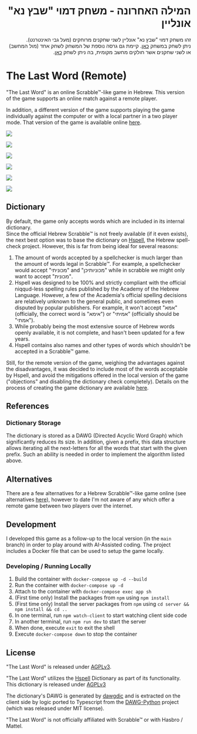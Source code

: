 

<div dir="rtl">
<h1>המילה האחרונה - משחק דמוי "שבץ נא" אונליין</h1>

<p>
זהו משחק דמוי "שבץ נא" אונליין לשני שחקנים מרוחקים (מעל גבי האינטרנט).<br/>
ניתן לשחק במשחק <a href="">כאן</a>.
קיימת גם גרסה נוספת של המשחק לשחק אחד (מול המחשב) או לשני שחקנים אשר חולקים מחשב מקומית, בה ניתן לשחק <a href="https://dvd848.github.io/the-last-word/">כאן</a>.
</p>
</div>

# The Last Word (Remote)

"The Last Word" is an online Scrabble™-like game in Hebrew. This version of the game supports an online match against a remote player. 

In addition, a different version of the game supports playing the game individually against the computer or with a local partner in a two player mode. That version of the game is available online [here](https://dvd848.github.io/the-last-word/).

![](screenshots/game1.png)

![](screenshots/game2.png)

![](screenshots/game3.png)

![](screenshots/game4.png)

![](screenshots/game5.png)

![](screenshots/game6.png)

## Dictionary

By default, the game only accepts words which are included in its internal dictionary.  
Since the official Hebrew Scrabble™ is not freely available (if it even exists), 
the next best option was to base the dictionary on [Hspell](http://hspell.ivrix.org.il/), the Hebrew spell-check project.
However, this is far from being ideal for several reasons:
 1. The amount of words accepted by a spellchecker is much larger than the amount of words legal in Scrabble™. 
    For example, a spellchecker would accept "מכוניתי" and "מכוניותיכן" while in scrabble we might only want to accept "מכונית".
 2. Hspell was designed to be 100% and strictly compliant with the official niqqud-less spelling rules published by the Academy of the Hebrew Language. 
    However, a few of the Academia's official spelling decisions are relatively unknown to the general public, and sometimes even disputed by popular publishers.
    For example, it won't accept "אמא" (officially, the correct word is "אימא") or "אמיתי" (officially should be "אמתי").
 3. While probably being the most extensive source of Hebrew words openly available, it is not complete, and hasn't been updated for a few years.
 4. Hspell contains also names and other types of words which shouldn't be accepted in a Scrabble™ game.

Still, for the remote version of the game, weighing the advantages against the disadvantages, it was decided to include most of the words acceptable by Hspell, and avoid the mitigations offered in the local version of the game ("objections" and disabling the dictionary check completely). Details on the process of creating the game dictionary are available [here](https://github.com/Dvd848/the-last-word/tree/remote_game/utils/words).

## References

### Dictionary Storage

The dictionary is stored as a DAWG (Directed Acyclic Word Graph) which significantly reduces its size. 
In addition, given a prefix, this data structure allows iterating all the next-letters for all the words that start with the given prefix. 
Such an ability is needed in order to implement the algorithm listed above.

## Alternatives

There are a few alternatives for a Hebrew Scrabble™-like game online (see alternatives [here](https://github.com/Dvd848/the-last-word/blob/main/README.md)), however to date I'm 
not aware of any which offer a remote game between two players over the internet.

## Development

I developed this game as a follow-up to the local version (in the `main` branch) in order
to play around with AI-Assisted coding.
The project includes a Docker file that can be used to setup the game locally.  

### Developing / Running Locally

 1. Build the container with `docker-compose up -d --build`
 2. Run the container with `docker-compose up -d`
 3. Attach to the container with `docker-compose exec app sh`
 4. (First time only) Install the packages from `npm` using `npm install`
 5. (First time only) Install the server packages from `npm` using `cd server && npm install && cd ..`
 6. In one terminal, run `npm watch-client` to start watching client side code
 7. In another terminal, run `npm run dev` to start the server
 8. When done, execute `exit` to exit the shell
 9. Execute `docker-compose down` to stop the container

## License

"The Last Word" is released under [AGPLv3](https://www.gnu.org/licenses/agpl-3.0.en.html).

"The Last Word" utilizes the [Hspell](http://hspell.ivrix.org.il/) Dictionary as part of its functionality. This dictionary is released under [AGPLv3](https://www.gnu.org/licenses/agpl-3.0.en.html)

The dictionary's DAWG is generated by [dawgdic](https://code.google.com/p/dawgdic/) and is extracted on the client side by logic ported to Typescript from the [DAWG-Python](https://github.com/pytries/DAWG-Python) project (which was released under MIT license).

"The Last Word" is not officially affiliated with Scrabble™ or with Hasbro / Mattel.